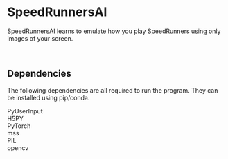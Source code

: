 SpeedRunnersAI
================

SpeedRunnersAI learns to emulate how you play SpeedRunners using only images of your screen.

&nbsp;

## Dependencies ##

The following dependencies are all required to run the program. They can be installed using pip/conda.

PyUserInput\
H5PY\
PyTorch\
mss\
PIL\
opencv
